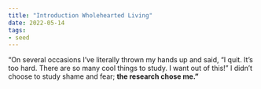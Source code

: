 ```yaml
---
title: "Introduction Wholehearted Living"
date: 2022-05-14
tags:
- seed
---
```


“On several occasions I’ve literally thrown my hands up and said, “I quit. It’s too hard. There are so many cool things to study. I want out of this!” I didn’t choose to study shame and fear; **the research chose me.”**




